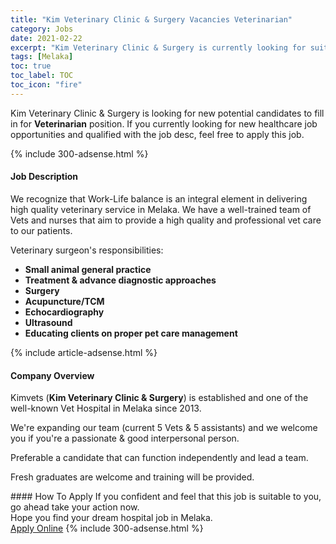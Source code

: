 ```yaml
---
title: "Kim Veterinary Clinic & Surgery Vacancies Veterinarian" 
category: Jobs 
date: 2021-02-22 
excerpt: "Kim Veterinary Clinic & Surgery is currently looking for suitable person to fill in the Veterinarian which positioned at Melaka" 
tags: [Melaka] 
toc: true 
toc_label: TOC 
toc_icon: "fire" 
--- 
```


<p>Kim Veterinary Clinic & Surgery is looking for new potential candidates to fill in for <b>Veterinarian</b> position. If you currently looking for new healthcare job opportunities and qualified with the job desc, feel free to apply this job.
</p>{% include 300-adsense.html %} 
<div><div><h4>Job Description</h4></div><div><div><span><div><p>We recognize that Work-Life balance is an integral element in delivering high quality veterinary service in Melaka. We have a well-trained team of Vets and nurses that aim to provide a high quality and professional vet care to our patients.</p><p>Veterinary surgeon's responsibilities:</p><ul><li><strong>Small animal general practice</strong></li><li><strong>Treatment &amp; advance diagnostic approaches</strong></li><li><strong>Surgery</strong></li><li><strong>Acupuncture/TCM</strong></li><li><strong>Echocardiography</strong></li><li><strong>Ultrasound</strong></li><li><strong>Educating clients on proper pet care management</strong></li></ul></div></span></div></div></div> 
{% include article-adsense.html %} 
<div><div><h4>Company Overview</h4></div><div><div><span><div><p>Kimvets (<strong>Kim Veterinary Clinic &amp; Surgery</strong>) is established and one of the well-known Vet Hospital in Melaka since 2013.</p><p>We're expanding our team (current 5 Vets &amp; 5 assistants) and we welcome you if you're a passionate &amp; good interpersonal person.</p><p>Preferable a candidate that can function independently and lead a team.</p><p>Fresh graduates are welcome and training will be provided.</p></div></span></div></div></div> 
#### How To Apply 
If you confident and feel that this job is suitable to you, go ahead take your action now. <br/> 
Hope you find your dream hospital job in Melaka. <br/> 
<a href="https://www.jobstreet.com.my/en/job/veterinarian-4487725?jobId=jobstreet-my-job-4487725" class="btn btn--warning" target="_blank" rel="nofollow noopenner">Apply Online</a> 
{% include 300-adsense.html %} 